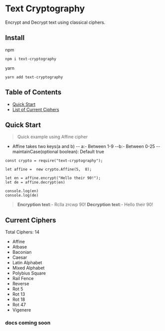# Text Cryptography
Encrypt and Decrypt text using classical ciphers. 
## Install
npm 
```
npm i text-cryptography
```
yarn
```
yarn add text-cryptography
```

## Table of Contents
  - [Quick Start](#quick-start)
  - [List of Current Ciphers](#ciphers-list)

## Quick Start
> Quick example using Affine cipher
- Affine takes two keys(a and b)
-- a:- Between 1-9
--b:- Between 0-25
--maintainCase(optional boolean): Default true
```
const crypto = require("text-cryptography");

let affine =  new crypto.Affine(5,  8);

let en = affine.encrypt("Hello their 90!");
let de = affine.decrypt(en)

console.log(en)
console.log(de)
```
> <b>Encryption text</b>:- Rclla zrcwp 90!
> <b>Decryption text</b>:- Hello their 90!


## Current Ciphers <a name="ciphers-list"></a>
Total Ciphers: 14

- Affine
- Atbase
- Baconian
- Caesar
- Latin Alphabet
- Mixed Alphabet
- Polybius Square
- Rail Fence
- Reverse
- Rot 5
- Rot 13
- Rot 18
- Rot 47
- Vigenere

### docs coming soon
